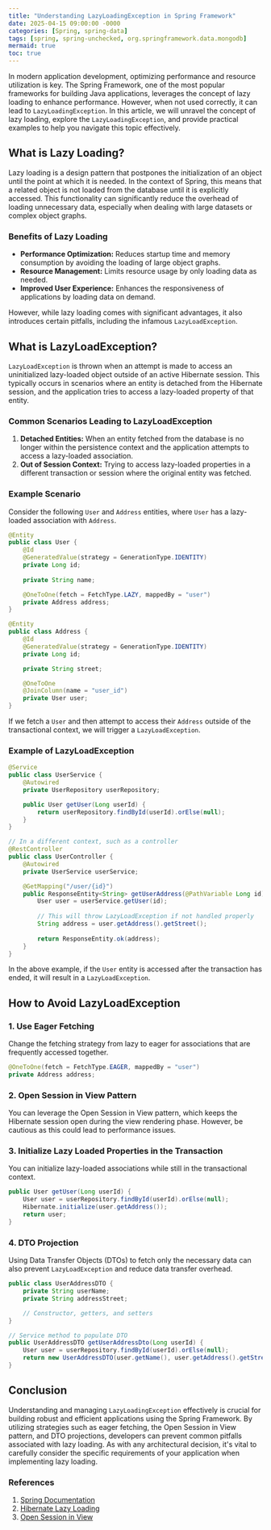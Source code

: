 ```yaml
---
title: "Understanding LazyLoadingException in Spring Framework"
date: 2025-04-15 09:00:00 -0000
categories: [Spring, spring-data]
tags: [spring, spring-unchecked, org.springframework.data.mongodb]
mermaid: true
toc: true
---
```



In modern application development, optimizing performance and resource utilization is key. The Spring Framework, one of the most popular frameworks for building Java applications, leverages the concept of lazy loading to enhance performance. However, when not used correctly, it can lead to `LazyLoadingException`. In this article, we will unravel the concept of lazy loading, explore the `LazyLoadingException`, and provide practical examples to help you navigate this topic effectively.

## What is Lazy Loading?

Lazy loading is a design pattern that postpones the initialization of an object until the point at which it is needed. In the context of Spring, this means that a related object is not loaded from the database until it is explicitly accessed. This functionality can significantly reduce the overhead of loading unnecessary data, especially when dealing with large datasets or complex object graphs.

### Benefits of Lazy Loading

- **Performance Optimization:** Reduces startup time and memory consumption by avoiding the loading of large object graphs.
- **Resource Management:** Limits resource usage by only loading data as needed.
- **Improved User Experience:** Enhances the responsiveness of applications by loading data on demand.

However, while lazy loading comes with significant advantages, it also introduces certain pitfalls, including the infamous `LazyLoadException`.

## What is LazyLoadException?

`LazyLoadException` is thrown when an attempt is made to access an uninitialized lazy-loaded object outside of an active Hibernate session. This typically occurs in scenarios where an entity is detached from the Hibernate session, and the application tries to access a lazy-loaded property of that entity.

### Common Scenarios Leading to LazyLoadException

1. **Detached Entities:** When an entity fetched from the database is no longer within the persistence context and the application attempts to access a lazy-loaded association.
2. **Out of Session Context:** Trying to access lazy-loaded properties in a different transaction or session where the original entity was fetched.

### Example Scenario

Consider the following `User` and `Address` entities, where `User` has a lazy-loaded association with `Address`.

```java
@Entity
public class User {
    @Id
    @GeneratedValue(strategy = GenerationType.IDENTITY)
    private Long id;
    
    private String name;

    @OneToOne(fetch = FetchType.LAZY, mappedBy = "user")
    private Address address;
}
```

```java
@Entity
public class Address {
    @Id
    @GeneratedValue(strategy = GenerationType.IDENTITY)
    private Long id;

    private String street;

    @OneToOne
    @JoinColumn(name = "user_id")
    private User user;
}
```

If we fetch a `User` and then attempt to access their `Address` outside of the transactional context, we will trigger a `LazyLoadException`.

### Example of LazyLoadException

```java
@Service
public class UserService {
    @Autowired
    private UserRepository userRepository;

    public User getUser(Long userId) {
        return userRepository.findById(userId).orElse(null);
    }
}

// In a different context, such as a controller
@RestController
public class UserController {
    @Autowired
    private UserService userService;

    @GetMapping("/user/{id}")
    public ResponseEntity<String> getUserAddress(@PathVariable Long id) {
        User user = userService.getUser(id);
        
        // This will throw LazyLoadException if not handled properly
        String address = user.getAddress().getStreet();
        
        return ResponseEntity.ok(address);
    }
}
```

In the above example, if the `User` entity is accessed after the transaction has ended, it will result in a `LazyLoadException`.

## How to Avoid LazyLoadException

### 1. Use Eager Fetching

Change the fetching strategy from lazy to eager for associations that are frequently accessed together.

```java
@OneToOne(fetch = FetchType.EAGER, mappedBy = "user")
private Address address;
```

### 2. Open Session in View Pattern

You can leverage the Open Session in View pattern, which keeps the Hibernate session open during the view rendering phase. However, be cautious as this could lead to performance issues.

### 3. Initialize Lazy Loaded Properties in the Transaction

You can initialize lazy-loaded associations while still in the transactional context.

```java
public User getUser(Long userId) {
    User user = userRepository.findById(userId).orElse(null);
    Hibernate.initialize(user.getAddress());
    return user;
}
```

### 4. DTO Projection

Using Data Transfer Objects (DTOs) to fetch only the necessary data can also prevent `LazyLoadException` and reduce data transfer overhead.

```java
public class UserAddressDTO {
    private String userName;
    private String addressStreet;

    // Constructor, getters, and setters
}

// Service method to populate DTO
public UserAddressDTO getUserAddressDto(Long userId) {
    User user = userRepository.findById(userId).orElse(null);
    return new UserAddressDTO(user.getName(), user.getAddress().getStreet());
}
```

## Conclusion

Understanding and managing `LazyLoadingException` effectively is crucial for building robust and efficient applications using the Spring Framework. By utilizing strategies such as eager fetching, the Open Session in View pattern, and DTO projections, developers can prevent common pitfalls associated with lazy loading. As with any architectural decision, it's vital to carefully consider the specific requirements of your application when implementing lazy loading.

### References

1. [Spring Documentation](https://docs.spring.io/spring-framework/docs/current/reference/html/data-access.html#orm-hibernate)
2. [Hibernate Lazy Loading](https://docs.jboss.org/hibernate/orm/current/userguide/html_single/Hibernate_User_Guide.html#lazy)
3. [Open Session in View](https://docs.spring.io/spring-framework/docs/current/reference/html/web.html#webmvc-async)